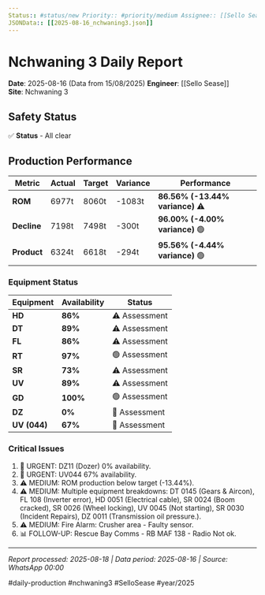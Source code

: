 ```yaml
---
Status:: #status/new Priority:: #priority/medium Assignee:: [[Sello Sease]] DueDate::
JSONData:: [[2025-08-16_nchwaning3.json]]
---
```


# Nchwaning 3 Daily Report
**Date**: 2025-08-16  (Data from 15/08/2025)
**Engineer**: [[Sello Sease]]  
**Site**: Nchwaning 3  

## Safety Status
✅ **Status** - All clear

## Production Performance
| Metric | Actual | Target | Variance | Performance |
|--------|--------|--------|----------|-------------|
| **ROM** | 6977t | 8060t | -1083t | **86.56% (-13.44% variance)** ⚠️ |
| **Decline** | 7198t | 7498t | -300t | **96.00% (-4.00% variance)** 🟢 |
| **Product** | 6324t | 6618t | -294t | **95.56% (-4.44% variance)** 🟢 |

### Equipment Status
| Equipment | Availability | Status |
|-----------|--------------|--------|
| **HD** | **86%** | ⚠️ Assessment |
| **DT** | **89%** | ⚠️ Assessment |
| **FL** | **86%** | ⚠️ Assessment |
| **RT** | **97%** | 🟢 Assessment |
| **SR** | **73%** | ⚠️ Assessment |
| **UV** | **89%** | ⚠️ Assessment |
| **GD** | **100%** | 🟢 Assessment |
| **DZ** | **0%** | 🔴 Assessment |
| **UV (044)** | **67%** | 🔴 Assessment |

### Critical Issues
1.  🔴 URGENT: DZ11 (Dozer) 0% availability.
2.  🔴 URGENT: UV044 67% availability.
3.  ⚠️ MEDIUM: ROM production below target (-13.44%).
4.  ⚠️ MEDIUM: Multiple equipment breakdowns: DT 0145 (Gears & Aircon), FL 108 (Inverter error), HD 0051 (Electrical cable), SR 0024 (Boom cracked), SR 0026 (Wheel locking), UV 0045 (Not starting), SR 0030 (Incident Repairs), DZ 0011 (Transmission oil pressure.).
5.  ⚠️ MEDIUM: Fire Alarm: Crusher area - Faulty sensor.
6.  📊 FOLLOW-UP: Rescue Bay Comms - RB MAF 138 - Radio Not ok.

---
*Report processed: 2025-08-18 | Data period: 2025-08-16 | Source: WhatsApp 00:00*

#daily-production #nchwaning3 #SelloSease #year/2025